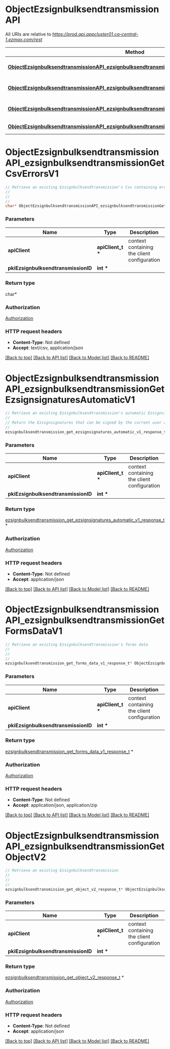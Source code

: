 # ObjectEzsignbulksendtransmissionAPI

All URIs are relative to *https://prod.api.appcluster01.ca-central-1.ezmax.com/rest*

Method | HTTP request | Description
------------- | ------------- | -------------
[**ObjectEzsignbulksendtransmissionAPI_ezsignbulksendtransmissionGetCsvErrorsV1**](ObjectEzsignbulksendtransmissionAPI.md#ObjectEzsignbulksendtransmissionAPI_ezsignbulksendtransmissionGetCsvErrorsV1) | **GET** /1/object/ezsignbulksendtransmission/{pkiEzsignbulksendtransmissionID}/getCsvErrors | Retrieve an existing Ezsignbulksendtransmission&#39;s Csv containing errors
[**ObjectEzsignbulksendtransmissionAPI_ezsignbulksendtransmissionGetEzsignsignaturesAutomaticV1**](ObjectEzsignbulksendtransmissionAPI.md#ObjectEzsignbulksendtransmissionAPI_ezsignbulksendtransmissionGetEzsignsignaturesAutomaticV1) | **GET** /1/object/ezsignbulksendtransmission/{pkiEzsignbulksendtransmissionID}/getEzsignsignaturesAutomatic | Retrieve an existing Ezsignbulksendtransmission&#39;s automatic Ezsignsignatures
[**ObjectEzsignbulksendtransmissionAPI_ezsignbulksendtransmissionGetFormsDataV1**](ObjectEzsignbulksendtransmissionAPI.md#ObjectEzsignbulksendtransmissionAPI_ezsignbulksendtransmissionGetFormsDataV1) | **GET** /1/object/ezsignbulksendtransmission/{pkiEzsignbulksendtransmissionID}/getFormsData | Retrieve an existing Ezsignbulksendtransmission&#39;s forms data
[**ObjectEzsignbulksendtransmissionAPI_ezsignbulksendtransmissionGetObjectV2**](ObjectEzsignbulksendtransmissionAPI.md#ObjectEzsignbulksendtransmissionAPI_ezsignbulksendtransmissionGetObjectV2) | **GET** /2/object/ezsignbulksendtransmission/{pkiEzsignbulksendtransmissionID} | Retrieve an existing Ezsignbulksendtransmission


# **ObjectEzsignbulksendtransmissionAPI_ezsignbulksendtransmissionGetCsvErrorsV1**
```c
// Retrieve an existing Ezsignbulksendtransmission's Csv containing errors
//
// 
//
char* ObjectEzsignbulksendtransmissionAPI_ezsignbulksendtransmissionGetCsvErrorsV1(apiClient_t *apiClient, int *pkiEzsignbulksendtransmissionID);
```

### Parameters
Name | Type | Description  | Notes
------------- | ------------- | ------------- | -------------
**apiClient** | **apiClient_t \*** | context containing the client configuration |
**pkiEzsignbulksendtransmissionID** | **int \*** |  | 

### Return type

char*



### Authorization

[Authorization](../README.md#Authorization)

### HTTP request headers

 - **Content-Type**: Not defined
 - **Accept**: text/csv, application/json

[[Back to top]](#) [[Back to API list]](../README.md#documentation-for-api-endpoints) [[Back to Model list]](../README.md#documentation-for-models) [[Back to README]](../README.md)

# **ObjectEzsignbulksendtransmissionAPI_ezsignbulksendtransmissionGetEzsignsignaturesAutomaticV1**
```c
// Retrieve an existing Ezsignbulksendtransmission's automatic Ezsignsignatures
//
// Return the Ezsignsignatures that can be signed by the current user at the current step in the process
//
ezsignbulksendtransmission_get_ezsignsignatures_automatic_v1_response_t* ObjectEzsignbulksendtransmissionAPI_ezsignbulksendtransmissionGetEzsignsignaturesAutomaticV1(apiClient_t *apiClient, int *pkiEzsignbulksendtransmissionID);
```

### Parameters
Name | Type | Description  | Notes
------------- | ------------- | ------------- | -------------
**apiClient** | **apiClient_t \*** | context containing the client configuration |
**pkiEzsignbulksendtransmissionID** | **int \*** |  | 

### Return type

[ezsignbulksendtransmission_get_ezsignsignatures_automatic_v1_response_t](ezsignbulksendtransmission_get_ezsignsignatures_automatic_v1_response.md) *


### Authorization

[Authorization](../README.md#Authorization)

### HTTP request headers

 - **Content-Type**: Not defined
 - **Accept**: application/json

[[Back to top]](#) [[Back to API list]](../README.md#documentation-for-api-endpoints) [[Back to Model list]](../README.md#documentation-for-models) [[Back to README]](../README.md)

# **ObjectEzsignbulksendtransmissionAPI_ezsignbulksendtransmissionGetFormsDataV1**
```c
// Retrieve an existing Ezsignbulksendtransmission's forms data
//
// 
//
ezsignbulksendtransmission_get_forms_data_v1_response_t* ObjectEzsignbulksendtransmissionAPI_ezsignbulksendtransmissionGetFormsDataV1(apiClient_t *apiClient, int *pkiEzsignbulksendtransmissionID);
```

### Parameters
Name | Type | Description  | Notes
------------- | ------------- | ------------- | -------------
**apiClient** | **apiClient_t \*** | context containing the client configuration |
**pkiEzsignbulksendtransmissionID** | **int \*** |  | 

### Return type

[ezsignbulksendtransmission_get_forms_data_v1_response_t](ezsignbulksendtransmission_get_forms_data_v1_response.md) *


### Authorization

[Authorization](../README.md#Authorization)

### HTTP request headers

 - **Content-Type**: Not defined
 - **Accept**: application/json, application/zip

[[Back to top]](#) [[Back to API list]](../README.md#documentation-for-api-endpoints) [[Back to Model list]](../README.md#documentation-for-models) [[Back to README]](../README.md)

# **ObjectEzsignbulksendtransmissionAPI_ezsignbulksendtransmissionGetObjectV2**
```c
// Retrieve an existing Ezsignbulksendtransmission
//
// 
//
ezsignbulksendtransmission_get_object_v2_response_t* ObjectEzsignbulksendtransmissionAPI_ezsignbulksendtransmissionGetObjectV2(apiClient_t *apiClient, int *pkiEzsignbulksendtransmissionID);
```

### Parameters
Name | Type | Description  | Notes
------------- | ------------- | ------------- | -------------
**apiClient** | **apiClient_t \*** | context containing the client configuration |
**pkiEzsignbulksendtransmissionID** | **int \*** |  | 

### Return type

[ezsignbulksendtransmission_get_object_v2_response_t](ezsignbulksendtransmission_get_object_v2_response.md) *


### Authorization

[Authorization](../README.md#Authorization)

### HTTP request headers

 - **Content-Type**: Not defined
 - **Accept**: application/json

[[Back to top]](#) [[Back to API list]](../README.md#documentation-for-api-endpoints) [[Back to Model list]](../README.md#documentation-for-models) [[Back to README]](../README.md)

